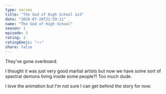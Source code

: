 ```yaml
--- 
type: series 
title: "The God of High School 1x3" 
date: "2020-07-20T21:59:11" 
name: "The God of High School" 
season: 1 
episode: 3 
rating: 2 
ratingEmoji: "⭐️⭐️" 
share: false 
---
```


They've gone overboard.

I thought it was just very good martial artists but now we have some sort of spectral demons living inside some people?! Too much dude.

I love the animation but I'm not sure I can get behind the story for now.
